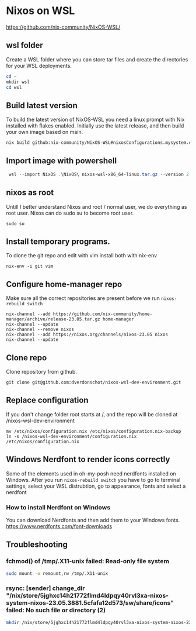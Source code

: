 # Nixos on WSL 

https://github.com/nix-community/NixOS-WSL/


## wsl folder
Create a WSL folder where you can store tar files and create the directories for your WSL deployments.

```powershell
cd ~
mkdir wsl
cd wsl
```

## Build latest version
To build the latest version of NixOS-WSL you need a linux prompt with Nix installed with flakes enabled.
Initially use the latest release, and then build your own image based on main.

```bash
nix build github:nix-community/NixOS-WSL#nixosConfigurations.mysystem.config.system.build.installer
```

## Import image with powershell

```powershell
 wsl --import NixOS .\NixOS\ nixos-wsl-x86_64-linux.tar.gz --version 2
```
## nixos as root
Untill I better understand Nixos and root / normal user, we do everything as root user.
Nixos can do sudo su to become root user.

```
sudo su
```

## Install temporary programs.
To clone the git repo and edit with vim install both with nix-env
```
nix-env -i git vim
```

## Configure home-manager repo

Make sure all the correct repositories are present before we run `nixos-rebuild switch`

```
nix-channel --add https://github.com/nix-community/home-manager/archive/release-23.05.tar.gz home-manager
nix-channel --update
nix-channel --remove nixos
nix-channel --add https://nixos.org/channels/nixos-23.05 nixos
nix-channel --update
```

## Clone repo
Clone repository from github.

```
git clone git@github.com:dverdonschot/nixos-wsl-dev-environment.git
```

## Replace configuration
If you don't change folder root starts at /, and the repo will be cloned at /nixos-wsl-dev-environment

```
mv /etc/nixos/configuration.nix /etc/nixos/configuration.nix-backup
ln -s /nixos-wsl-dev-environment/configuration.nix /etc/nixos/configuration.nix 
```

## Windows Nerdfont to render icons correctly
Some of the elements used in oh-my-posh need nerdfonts installed on Windows.
After you run `nixos-rebuild switch` you have to go to terminal settings, 
select your WSL distrubtion, go to appearance, fonts and select a nerdfont

### How to install Nerdfont on Windows
You can download Nerdfonts and then add them to your Windows fonts.
https://www.nerdfonts.com/font-downloads

## Troubleshooting

### fchmod() of /tmp/.X11-unix failed: Read-only file system

```bash
sudo mount -o remount,rw /tmp/.X11-unix
```

### rsync: [sender] change_dir "/nix/store/5jghxc14h21772flmd4ldpqy40rvl3xa-nixos-system-nixos-23.05.3881.5cfafa12d573/sw/share/icons" failed: No such file or directory (2)

```bash
mkdir /nix/store/5jghxc14h21772flmd4ldpqy40rvl3xa-nixos-system-nixos-23.05.3881.5cfafa12d573/sw/share/icons
```
